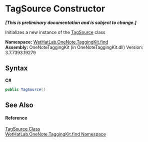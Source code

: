 # TagSource Constructor 
 _**\[This is preliminary documentation and is subject to change.\]**_

Initializes a new instance of the <a href="da46faed-d924-a941-91a9-5e5af949d1bf.md">TagSource</a> class

**Namespace:**&nbsp;<a href="0e3a8efd-07d2-1709-b1cd-709153222081.md">WetHatLab.OneNote.TaggingKit.find</a><br />**Assembly:**&nbsp;OneNoteTaggingKit (in OneNoteTaggingKit.dll) Version: 3.7.7393.19279

## Syntax

**C#**<br />
``` C#
public TagSource()
```


## See Also


#### Reference
<a href="da46faed-d924-a941-91a9-5e5af949d1bf.md">TagSource Class</a><br /><a href="0e3a8efd-07d2-1709-b1cd-709153222081.md">WetHatLab.OneNote.TaggingKit.find Namespace</a><br />